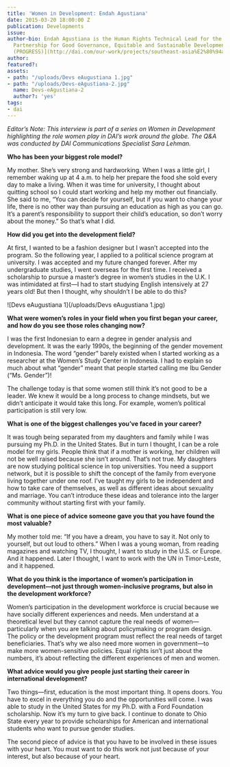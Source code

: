 ```yaml
---
title: 'Women in Development: Endah Agustiana'
date: 2015-03-20 18:00:00 Z
publication: Developments
issue: 
author-bio: Endah Agustiana is the Human Rights Technical Lead for the [ASEAN-U.S.
  Partnership for Good Governance, Equitable and Sustainable Development and Security
  (PROGRESS)](http://dai.com/our-work/projects/southeast-asia%E2%80%94asean-us-partnership-good-governance-equitable-and-sustainable).
author: 
featured?: 
assets:
- path: "/uploads/Devs eAugustiana 1.jpg"
- path: "/uploads/Devs-eAgustiana-2.jpg"
  name: Devs-eAgustiana-2
  author?: 'yes'
tags:
- dai
---
```


*Editor’s Note: This interview is part of a series on Women in Development highlighting the role women play in DAI’s work around the globe. The Q&A was conducted by DAI Communications Specialist Sara Lehman.*



**Who has been your biggest role model?**

My mother. She’s very strong and hardworking. When I was a little girl, I remember waking up at 4 a.m. to help her prepare the food she sold every day to make a living. When it was time for university, I thought about quitting school so I could start working and help my mother out financially. She said to me, “You can decide for yourself, but if you want to change your life, there is no other way than pursuing an education as high as you can go. It’s a parent’s responsibility to support their child’s education, so don’t worry about the money.” So that’s what I did.  

**How did you get into the development field?**

At first, I wanted to be a fashion designer but I wasn’t accepted into the program. So the following year, I applied to a political science program at university. I was accepted and my future changed forever. After my undergraduate studies, I went overseas for the first time. I received a scholarship to pursue a master’s degree in women’s studies in the U.K. I was intimidated at first—I had to start studying English intensively at 27 years old! But then I thought, why shouldn’t I be able to do this?

![Devs eAugustiana 1](/uploads/Devs eAugustiana 1.jpg) 

**What were women’s roles in your field when you first began your career, and how do you see those roles changing now?**

I was the first Indonesian to earn a degree in gender analysis and development. It was the early 1990s, the beginning of the gender movement in Indonesia. The word “gender” barely existed when I started working as a researcher at the Women’s Study Center in Indonesia. I had to explain so much about what “gender” meant that people started calling me Ibu Gender (“Ms. Gender”)! 

The challenge today is that some women still think it’s not good to be a leader. We knew it would be a long process to change mindsets, but we didn’t anticipate it would take this long. For example, women’s political participation is still very low. 

**What is one of the biggest challenges you’ve faced in your career?**

It was tough being separated from my daughters and family while I was pursuing my Ph.D. in the United States. But in turn I thought, I can be a role model for my girls. People think that if a mother is working, her children will not be well raised because she isn’t around. That’s not true. My daughters are now studying political science in top universities. You need a support network, but it is possible to shift the concept of the family from everyone living together under one roof. I’ve taught my girls to be independent and how to take care of themselves, as well as different ideas about sexuality and marriage. You can’t introduce these ideas and tolerance into the larger community without starting first with your family. 

**What is one piece of advice someone gave you that you have found the most valuable?**

My mother told me: “If you have a dream, you have to say it. Not only to yourself, but out loud to others.” When I was a young woman, from reading magazines and watching TV, I thought, I want to study in the U.S. or Europe. And it happened. Later I thought, I want to work with the UN in Timor-Leste, and it happened. 

**What do you think is the importance of women’s participation in development—not just through women-inclusive programs, but also in the development workforce?** 

Women’s participation in the development workforce is crucial because we have socially different experiences and needs. Men understand at a theoretical level but they cannot capture the real needs of women—particularly when you are talking about policymaking or program design. The policy or the development program must reflect the real needs of target beneficiaries. That’s why we also need more women in government—to make more women-sensitive policies. Equal rights isn’t just about the numbers, it’s about reflecting the different experiences of men and women. 

**What advice would you give people just starting their career in international development?**

Two things—first, education is the most important thing. It opens doors. You have to excel in everything you do and the opportunities will come. I was able to study in the United States for my Ph.D. with a Ford Foundation scholarship. Now it’s my turn to give back. I continue to donate to Ohio State every year to provide scholarships for American and international students who want to pursue gender studies.

The second piece of advice is that you have to be involved in these issues with your heart. You must want to do this work not just because of your interest, but also because of your heart.
